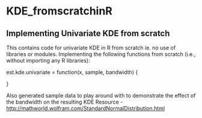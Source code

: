 # KDE_fromscratchinR

## Implementing Univariate KDE from scratch

This contains code for univariate KDE in R from scratch ie. no use of libraries or modules.
Implementing the following functions from scratch (i.e., without importing any R libraries):

est.kde.univariate = function(x, sample, bandwidth) {

}

Also generated sample data to play around with to demonstrate the effect of the bandwidth on the resulting KDE
Resource - http://mathworld.wolfram.com/StandardNormalDistribution.html


